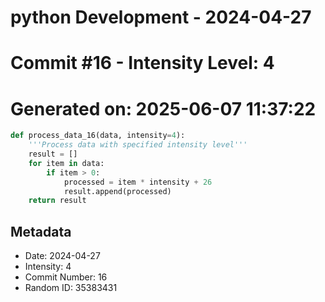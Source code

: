 ﻿# python Development - 2024-04-27
# Commit #16 - Intensity Level: 4
# Generated on: 2025-06-07 11:37:22
```python
def process_data_16(data, intensity=4):
    '''Process data with specified intensity level'''
    result = []
    for item in data:
        if item > 0:
            processed = item * intensity + 26
            result.append(processed)
    return result
```
## Metadata
- Date: 2024-04-27
- Intensity: 4
- Commit Number: 16
- Random ID: 35383431
